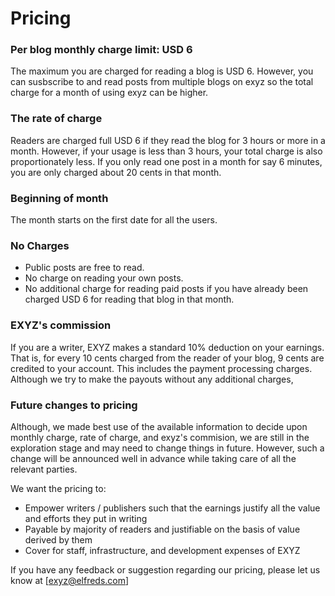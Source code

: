 # Pricing

### Per blog monthly charge limit: USD 6

The maximum you are charged for reading a blog is USD 6. However, you can susbscribe to and read posts from multiple blogs on exyz so the total charge for a month of using exyz can be higher.

### The rate of charge

Readers are charged full USD 6 if they read the blog for 3 hours or more in a month. However, if your usage is less than 3 hours, your total charge is also proportionately less. If you only read one post in a month for say 6 minutes, you are only charged about 20 cents in that month.

### Beginning of month

The month starts on the first date for all the users.

### No Charges

- Public posts are free to read.
- No charge on reading your own posts.
- No additional charge for reading paid posts if you have already been charged USD 6 for reading that blog in that month.

### EXYZ's commission

If you are a writer, EXYZ makes a standard 10% deduction on your earnings. That is, for every 10 cents charged from the reader of your blog, 9 cents are credited to your account. This includes the payment processing charges. Although we try to make the payouts without any additional charges, 

### Future changes to pricing

Although, we made best use of the available information to decide upon monthly charge, rate of charge, and exyz's commision, we are still in the exploration stage and may need to change things in future. However, such a change will be announced well in advance while taking care of all the relevant parties.

We want the pricing to:
- Empower writers / publishers such that the earnings justify all the value and efforts they put in writing
- Payable by majority of readers and justifiable on the basis of value derived by them
- Cover for staff, infrastructure, and development expenses of EXYZ

If you have any feedback or suggestion regarding our pricing, please let us know at [exyz@elfreds.com]
